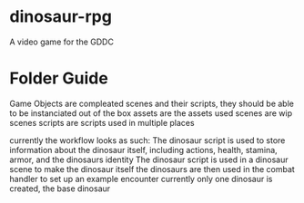 # dinosaur-rpg
A video game for the GDDC

# Folder Guide
Game Objects are compleated scenes and their scripts, they should be able to be instanciated out of the box
assets are the assets used
scenes are wip scenes
scripts are scripts used in multiple places

currently the workflow looks as such:
  The dinosaur script is used to store information about the dinosaur itself, including actions, health, stamina, armor, and the dinosaurs identity
  The dinosaur script is used in a dinosaur scene to make the dinosaur itself
  the dinosaurs are then used in the combat handler to set up an example encounter
currently only one dinosaur is created, the base dinosaur
